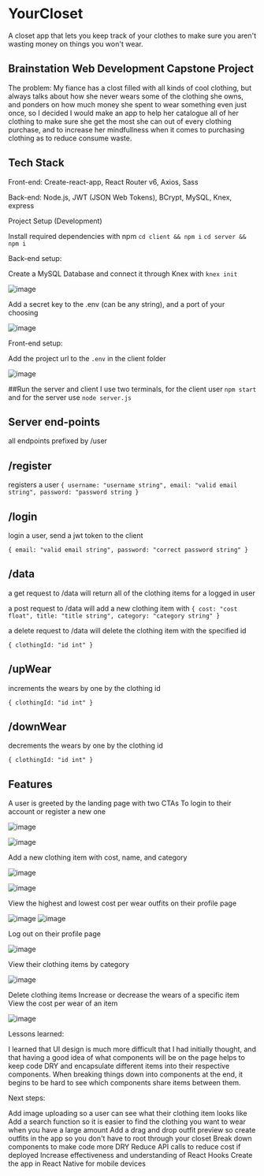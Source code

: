 # YourCloset

A closet app that lets you keep track of your clothes to make sure you aren't wasting money on things you won't wear.

## Brainstation Web Development Capstone Project

The problem: My fiance has a clost filled with all kinds of cool clothing, but always talks about how she never wears some of the clothing she owns, and ponders on how much money she spent to wear something even just once, so I decided I would make an app to help her catalogue all of her clothing to make sure she get the most she can out of every clothing purchase, and to increase her mindfullness when it comes to purchasing clothing as to reduce consume waste.

## Tech Stack

Front-end:
Create-react-app, React Router v6, Axios, Sass

Back-end:
Node.js, JWT (JSON Web Tokens), BCrypt, MySQL, Knex, express

Project Setup (Development)

Install required dependencies with npm
`cd client && npm i`
`cd server && npm i`

Back-end setup:

Create a MySQL Database and connect it through Knex with `knex init`

![image](https://user-images.githubusercontent.com/103670304/177542034-694b9813-a3b1-4450-883d-d1bfcce577da.png)  


Add a secret key to the .env (can be any string), and a port of your choosing

![image](https://user-images.githubusercontent.com/103670304/177542398-4390c351-1eb1-4356-83c3-439f7f06de5c.png)

Front-end setup:

Add the project url to the `.env` in the client folder

![image](https://user-images.githubusercontent.com/103670304/177542740-25601334-a730-4c47-8d41-e54a08012fdb.png)

##Run the server and client
I use two terminals, for the client user `npm start`
and for the server use `node server.js`

## Server end-points
all endpoints prefixed by /user
## /register
registers a user
`{
  username: "username string",
  email: "valid email string",
  password: "password string
}`

## /login
login a user, send a jwt token to the client

`{
  email: "valid email string",
  password: "correct password string"
}`

## /data
a get request to /data will return all of the clothing items for a logged in user

a post request to /data will add a new clothing item with 
`{
  cost: "cost float",
  title: "title string",
  category: "category string"
}`

a delete request to /data will delete the clothing item with the specified id

`{
  clothingId: "id int"
}`

## /upWear
increments the wears by one by the clothing id

`{
  clothingId: "id int"
}`

## /downWear
decrements the wears by one by the clothing id

`{
  clothingId: "id int"
}`

## Features
A user is greeted by the landing page with two CTAs
To login to their account or register a new one

![image](https://user-images.githubusercontent.com/103670304/177544629-8412ee71-8eba-4d75-9726-78b7592aa71f.png)


![image](https://user-images.githubusercontent.com/103670304/177544499-f2a207b8-c7b2-4a89-a5b7-d2f6cf76345c.png)

Add a new clothing item with cost, name, and category

![image](https://user-images.githubusercontent.com/103670304/177544721-6d185172-9d31-43c0-bb53-b3f24dc34334.png)

![image](https://user-images.githubusercontent.com/103670304/177544746-d2dad75e-085a-4386-b1e3-7e213502853e.png)

View the highest and lowest cost per wear outfits on their profile page

![image](https://user-images.githubusercontent.com/103670304/177544769-13a54b18-b06c-4b94-9a34-b1ef1c94133f.png)
![image](https://user-images.githubusercontent.com/103670304/177544789-1758bb8a-bd8c-46b8-a31d-d8ac5557d7a7.png)

Log out on their profile page

![image](https://user-images.githubusercontent.com/103670304/177544807-af2e42c3-72ec-42d6-8844-1fa730742d7a.png)

View their clothing items by category

![image](https://user-images.githubusercontent.com/103670304/177545007-0a4f84a4-e16b-4ad9-8ea1-9754456ab92d.png)

Delete clothing items
Increase or decrease the wears of a specific item
View the cost per wear of an item

![image](https://user-images.githubusercontent.com/103670304/177545079-f5e31532-360d-45a4-a988-487e40c7acf3.png)

Lessons learned:

I learned that UI design is much more difficult that I had initially thought, and that having a good idea of what components will be on the page helps to keep code DRY and encapsulate different items into their respective components. When breaking things down into components at the end, it begins to be hard to see which components share items between them.

Next steps:

Add image uploading so a user can see what their clothing item looks like
Add a search function so it is easier to find the clothing you want to wear when you have a large amount
Add a drag and drop outfit preview so create outfits in the app so you don't have to root through your closet
Break down components to make code more DRY
Reduce API calls to reduce cost if deployed
Increase effectiveness and understanding of React Hooks
Create the app in React Native for mobile devices
